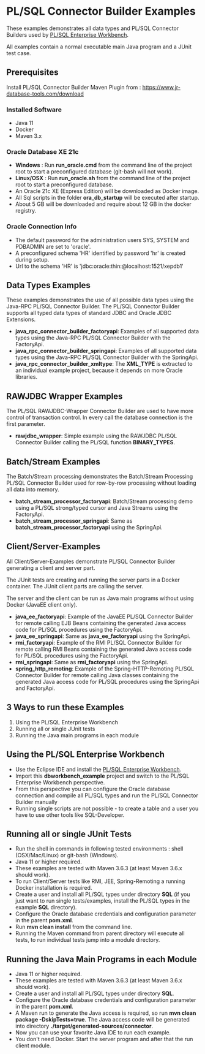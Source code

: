 # PL/SQL Connector Builder Examples

These examples demonstrates all data types and PL/SQL Connector Builders used by [PL/SQL Enterprise Workbench](https://www.jr-database-tools.com).

All examples contain a normal executable main Java program and a JUnit test case.

## Prerequisites

Install PL/SQL Connector Builder Maven Plugin from : https://www.jr-database-tools.com/download

### Installed Software

- Java 11
- Docker 
- Maven 3.x

### Oracle Database XE 21c

- **Windows** : Run **run_oracle.cmd** from the command line of the project root to start a preconfigured database (git-bash will not work).
- **Linux/OSX** : Run **run_oracle.sh** from the command line of the project root to start a preconfigured database.
- An Oracle 21c XE (Express Edition) will be downloaded as Docker image.
- All Sql scripts in the folder **ora_db_startup** will be executed after startup.
- About 5 GB will be downloaded and require about 12 GB in the docker registry.

### Oracle Connection Info

- The default password for the administration users SYS, SYSTEM and PDBADMIN are set to 'oracle'.
- A preconfigured schema 'HR' identified by password 'hr' is created during setup.
- Url to the schema 'HR' is 'jdbc:oracle:thin:@localhost:1521/xepdb1'

## Data Types Examples
These examples demonstrates the use of all possible data types using the Java-RPC PL/SQL Connector Builder. The PL/SQL Connector Builder supports all typed data types of standard JDBC and Oracle JDBC Extensions.

- **java_rpc_connector_builder_factoryapi**: Examples of all supported data types using the Java-RPC PL/SQL Connector Builder with the FactoryApi.
- **java_rpc_connector_builder_springapi**: Examples of all supported data types using the Java-RPC PL/SQL Connector Builder with the SpringApi.
- **java_rpc_connector_builder_xmltype**: The **XML_TYPE** is extracted to an individual example project, because it depends on more Oracle libraries. 

## RAWJDBC Wrapper Examples
The PL/SQL RAWJDBC-Wrapper Connector Builder are used to have more control of transaction control. In every call the database connection is the first parameter.

- **rawjdbc_wrapper**: Simple example using the RAWJDBC PL/SQL Connector Builder calling the PL/SQL function **BINARY_TYPES**.

## Batch/Stream Examples
The Batch/Stream processing demonstrates the Batch/Stream Processing PL/SQL Connector Builder used for row-by-row processing without loading all data into memory.

- **batch_stream_processor_factoryapi**: Batch/Stream processing demo using a PL/SQL strong/typed cursor and Java Streams using the FactoryApi.
- **batch_stream_processor_springapi**: Same as **batch_stream_processor_factoryapi** using the SpringApi.

## Client/Server-Examples
All Client/Server-Examples demonstrate PL/SQL Connector Builder generating a client and server part. 

The JUnit tests are creating and running the server parts in a Docker container. The JUnit client parts are calling the server.

The server and the client can be run as Java main programs without using Docker (JavaEE client only).

- **java_ee_factoryapi**: Example of the JavaEE PL/SQL Connector Builder for remote calling EJB Beans containing the generated Java access code for PL/SQL procedures using the FactoryApi.
- **java_ee_springapi**: Same as **java_ee_factoryapi** using the SpringApi.
- **rmi_factoryapi**: Example of the RMI PL/SQL Connector Builder for remote calling RMI Beans containing the generated Java access code for PL/SQL procedures using the FactoryApi.
- **rmi_springapi**: Same as **rmi_factoryapi** using the SpringApi.
- **spring_http_remoting**: Example of the Spring-HTTP-Remoting PL/SQL Connector Builder for remote calling Java classes containing the generated Java access code for PL/SQL procedures using the SpringApi and FactoryApi.

## 3 Ways to run these Examples
1. Using the PL/SQL Enterprise Workbench
2. Running all or single JUnit tests
3. Running the Java main programs in each module

## Using the PL/SQL Enterprise Workbench
- Use the Eclipse IDE and install the [PL/SQL Enterprise Workbench](https://www.jr-database-tools.com).
- Import this **dbworkbench_example**  project and switch to the PL/SQL Enterprise Workbench perspective.
- From this perspective you can configure the Oracle database connection and compile all PL/SQL types and run the PL/SQL Connector Builder manually
- Running single scripts are not possible - to create a table and a user you have to use other tools like SQL-Developer.

## Running all or single JUnit Tests
- Run the shell in commands in following tested environments : shell (OSX/Mac/Linux) or git-bash (Windows).
- Java 11 or higher required.
- These examples are tested with Maven 3.6.3 (at least Maven 3.6.x should work).
- To run Client/Server tests like RMI, JEE, Spring-Remoting a running Docker installation is required. 
- Create a user and install all PL/SQL types under directory **SQL** (if you just want to run single tests/examples, install the PL/SQL types in the example **SQL** directory).
- Configure the Oracle database credentials and configuration parameter in the parent **pom.xml**.
- Run **mvn clean install** from the command line.
- Running the Maven command from parent directory will execute all tests, to run individual tests jump into a module directory.

## Running the Java Main Programs in each Module
- Java 11 or higher required.
- These examples are tested with Maven 3.6.3 (at least Maven 3.6.x should work).
- Create a user and install all PL/SQL types under directory **SQL**.
- Configure the Oracle database credentials and configuration parameter in the parent **pom.xml**.
- A Maven run to generate the Java access is required, so run **mvn clean package -DskipTests=true**. The Java access code will be generated into directory **./target/generated-sources/connector**.
- Now you can use your favorite Java IDE to run each example.
- You don't need Docker. Start the server program and after that the run client module.
